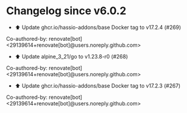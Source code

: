 # Changelog since v6.0.2
- ⬆️ Update ghcr.io/hassio-addons/base Docker tag to v17.2.4 (#269)

Co-authored-by: renovate[bot] <29139614+renovate[bot]@users.noreply.github.com> 
- ⬆️ Update alpine_3_21/go to v1.23.8-r0 (#268)

Co-authored-by: renovate[bot] <29139614+renovate[bot]@users.noreply.github.com> 
- ⬆️ Update ghcr.io/hassio-addons/base Docker tag to v17.2.3 (#267)

Co-authored-by: renovate[bot] <29139614+renovate[bot]@users.noreply.github.com> 

